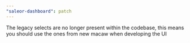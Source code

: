 ```yaml
---
"saleor-dashboard": patch
---
```


The legacy selects are no longer present within the codebase, this means you should use the ones from new macaw when developing the UI